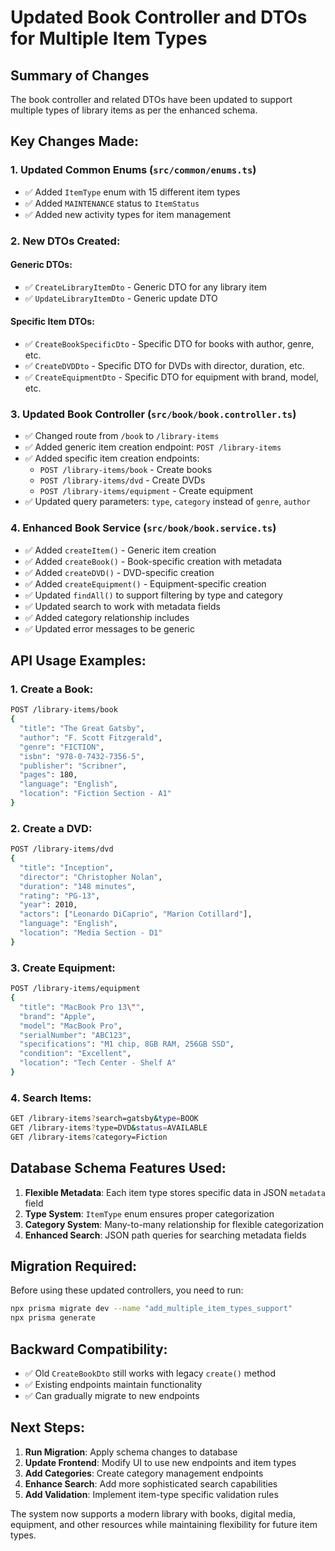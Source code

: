 # Updated Book Controller and DTOs for Multiple Item Types

## Summary of Changes

The book controller and related DTOs have been updated to support multiple types of library items as per the enhanced schema.

## Key Changes Made:

### 1. Updated Common Enums (`src/common/enums.ts`)
- ✅ Added `ItemType` enum with 15 different item types
- ✅ Added `MAINTENANCE` status to `ItemStatus`
- ✅ Added new activity types for item management

### 2. New DTOs Created:

#### Generic DTOs:
- ✅ `CreateLibraryItemDto` - Generic DTO for any library item
- ✅ `UpdateLibraryItemDto` - Generic update DTO

#### Specific Item DTOs:
- ✅ `CreateBookSpecificDto` - Specific DTO for books with author, genre, etc.
- ✅ `CreateDVDDto` - Specific DTO for DVDs with director, duration, etc.
- ✅ `CreateEquipmentDto` - Specific DTO for equipment with brand, model, etc.

### 3. Updated Book Controller (`src/book/book.controller.ts`)
- ✅ Changed route from `/book` to `/library-items`
- ✅ Added generic item creation endpoint: `POST /library-items`
- ✅ Added specific item creation endpoints:
  - `POST /library-items/book` - Create books
  - `POST /library-items/dvd` - Create DVDs
  - `POST /library-items/equipment` - Create equipment
- ✅ Updated query parameters: `type`, `category` instead of `genre`, `author`

### 4. Enhanced Book Service (`src/book/book.service.ts`)
- ✅ Added `createItem()` - Generic item creation
- ✅ Added `createBook()` - Book-specific creation with metadata
- ✅ Added `createDVD()` - DVD-specific creation
- ✅ Added `createEquipment()` - Equipment-specific creation
- ✅ Updated `findAll()` to support filtering by type and category
- ✅ Updated search to work with metadata fields
- ✅ Added category relationship includes
- ✅ Updated error messages to be generic

## API Usage Examples:

### 1. Create a Book:
```bash
POST /library-items/book
{
  "title": "The Great Gatsby",
  "author": "F. Scott Fitzgerald",
  "genre": "FICTION",
  "isbn": "978-0-7432-7356-5",
  "publisher": "Scribner",
  "pages": 180,
  "language": "English",
  "location": "Fiction Section - A1"
}
```

### 2. Create a DVD:
```bash
POST /library-items/dvd
{
  "title": "Inception",
  "director": "Christopher Nolan",
  "duration": "148 minutes",
  "rating": "PG-13",
  "year": 2010,
  "actors": ["Leonardo DiCaprio", "Marion Cotillard"],
  "language": "English",
  "location": "Media Section - D1"
}
```

### 3. Create Equipment:
```bash
POST /library-items/equipment
{
  "title": "MacBook Pro 13\"",
  "brand": "Apple",
  "model": "MacBook Pro",
  "serialNumber": "ABC123",
  "specifications": "M1 chip, 8GB RAM, 256GB SSD",
  "condition": "Excellent",
  "location": "Tech Center - Shelf A"
}
```

### 4. Search Items:
```bash
GET /library-items?search=gatsby&type=BOOK
GET /library-items?type=DVD&status=AVAILABLE
GET /library-items?category=Fiction
```

## Database Schema Features Used:

1. **Flexible Metadata**: Each item type stores specific data in JSON `metadata` field
2. **Type System**: `ItemType` enum ensures proper categorization
3. **Category System**: Many-to-many relationship for flexible categorization
4. **Enhanced Search**: JSON path queries for searching metadata fields

## Migration Required:

Before using these updated controllers, you need to run:

```bash
npx prisma migrate dev --name "add_multiple_item_types_support"
npx prisma generate
```

## Backward Compatibility:

- ✅ Old `CreateBookDto` still works with legacy `create()` method
- ✅ Existing endpoints maintain functionality
- ✅ Can gradually migrate to new endpoints

## Next Steps:

1. **Run Migration**: Apply schema changes to database
2. **Update Frontend**: Modify UI to use new endpoints and item types
3. **Add Categories**: Create category management endpoints
4. **Enhance Search**: Add more sophisticated search capabilities
5. **Add Validation**: Implement item-type specific validation rules

The system now supports a modern library with books, digital media, equipment, and other resources while maintaining flexibility for future item types.
